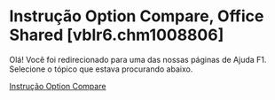 
# Instrução Option Compare, Office Shared [vblr6.chm1008806]

Olá! Você foi redirecionado para uma das nossas páginas de Ajuda F1. Selecione o tópico que estava procurando abaixo.

[Instrução Option Compare](http://msdn.microsoft.com/library/9332562c-451e-50df-198a-21902fadac9c%28Office.15%29.aspx)
